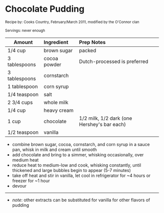 # Chocolate Pudding

<small>Recipe by: Cooks Country, February/March 2011, modified by the O'Connor clan</small>

<small>Servings: never enough</small>

| Amount        | Ingredient   | Prep Notes                                  |
| ------------- | :----------- | :------------------------------------------ |
| 1/4 cup       | brown sugar  | packed                                      |
| 3 tablespoons | cocoa powder | Dutch-processed is preferred                |
| 3 tablespoons | cornstarch   |                                             |
| 1 tablespoon  | corn syrup   |                                             |
| 1/4 teaspoon  | salt         |                                             |
| 2 3/4 cups    | whole milk   |                                             |
| 1/4 cup       | heavy cream  |                                             |
| 1 cup         | chocolate    | 1/2 milk, 1/2 dark (one Hershey's bar each) |
| 1/2 teaspoon  | vanilla      |                                             |

- combine brown sugar, cocoa, cornstarch, and corn syrup in a sauce pan, whisk in milk and cream until smooth
- add chocolate and bring to a simmer, whisking occasionally, over medium heat
- reduce heat to medium-low and cook, whisking constantly, until thickened and large bubbles begin to appear (5-7 minutes)
- take off heat and stir in vanilla, let cool in refrigerator for ~4 hours or freezer for ~1 hour
- devour

---

- _note_: other extracts can be substituted for vanilla for other flavors of pudding

<!-- Tags:
- chocolate
- vegetarian
- snack
- stove
-->